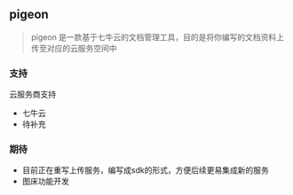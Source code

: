 ## pigeon

> pigeon 是一款基于七牛云的文档管理工具，目的是将你编写的文档资料上传至对应的云服务空间中



### 支持

云服务商支持

- 七牛云
- 待补充





### 期待

- 目前正在重写上传服务，编写成sdk的形式，方便后续更易集成新的服务
- 图床功能开发

